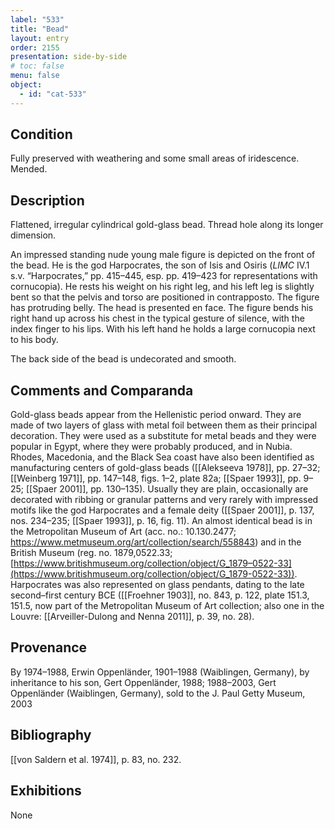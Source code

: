 ```yaml
---
label: "533"
title: "Bead"
layout: entry
order: 2155
presentation: side-by-side
# toc: false
menu: false
object:
  - id: "cat-533"
---
```


## Condition

Fully preserved with weathering and some small areas of iridescence. Mended.

## Description

Flattened, irregular cylindrical gold-glass bead. Thread hole along its longer dimension.

An impressed standing nude young male figure is depicted on the front of the bead. He is the god Harpocrates, the son of Isis and Osiris (*LIMC* IV.1 s.v. “Harpocrates,” pp. 415–445, esp. pp. 419–423 for representations with cornucopia). He rests his weight on his right leg, and his left leg is slightly bent so that the pelvis and torso are positioned in contrapposto. The figure has protruding belly. The head is presented en face. The figure bends his right hand up across his chest in the typical gesture of silence, with the index finger to his lips. With his left hand he holds a large cornucopia next to his body.

The back side of the bead is undecorated and smooth.

## Comments and Comparanda

Gold-glass beads appear from the Hellenistic period onward. They are made of two layers of glass with metal foil between them as their principal decoration. They were used as a substitute for metal beads and they were popular in Egypt, where they were probably produced, and in Nubia. Rhodes, Macedonia, and the Black Sea coast have also been identified as manufacturing centers of gold-glass beads ([[Alekseeva 1978]], pp. 27–32; [[Weinberg 1971]], pp. 147–148, figs. 1–2, plate 82a; [[Spaer 1993]], pp. 9–25; [[Spaer 2001]], pp. 130–135). Usually they are plain, occasionally are decorated with ribbing or granular patterns and very rarely with impressed motifs like the god Harpocrates and a female deity ([[Spaer 2001]], p. 137, nos. 234–235; [[Spaer 1993]], p. 16, fig. 11). An almost identical bead is in the Metropolitan Museum of Art (acc. no.: 10.130.2477; <https://www.metmuseum.org/art/collection/search/558843>) and in the British Museum (reg. no. 1879,0522.33; [https://www.britishmuseum.org/collection/object/G_1879–0522-33](https://www.britishmuseum.org/collection/object/G_1879-0522-33)). Harpocrates was also represented on glass pendants, dating to the late second–first century BCE ([[Froehner 1903]], no. 843, p. 122, plate 151.3, 151.5, now part of the Metropolitan Museum of Art collection; also one in the Louvre: [[Arveiller-Dulong and Nenna 2011]], p. 39, no. 28).

## Provenance

By 1974–1988, Erwin Oppenländer, 1901–1988 (Waiblingen, Germany), by inheritance to his son, Gert Oppenländer, 1988; 1988–2003, Gert Oppenländer (Waiblingen, Germany), sold to the J. Paul Getty Museum, 2003

## Bibliography

[[von Saldern et al. 1974]], p. 83, no. 232.

## Exhibitions

None